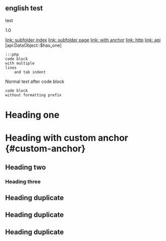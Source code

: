 ## english test

test

1.0

[link: subfolder index](subfolder/)
[link: subfolder page](subfolder/subpage)
[link: with anchor](/test#anchor)
[link: http](http://silverstripe.org)
[link: api](api:DataObject)
[api:DataObject::$has_one]

	:::php
	code block
	with multiple
	lines
		and tab indent

Normal text after code block

	code block
	without formatting prefix
	
# Heading one

# Heading with custom anchor {#custom-anchor}

## Heading two

### Heading three

## Heading duplicate

## Heading duplicate

## Heading duplicate
